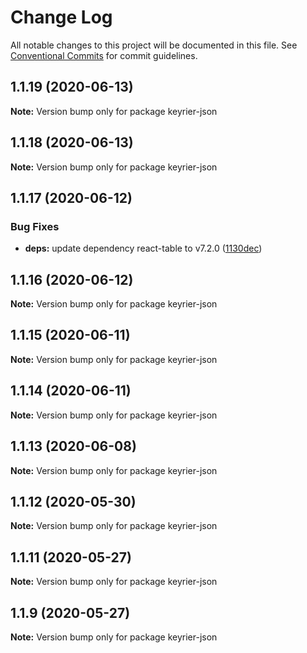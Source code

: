 # Change Log

All notable changes to this project will be documented in this file.
See [Conventional Commits](https://conventionalcommits.org) for commit guidelines.

## 1.1.19 (2020-06-13)

**Note:** Version bump only for package keyrier-json





## 1.1.18 (2020-06-13)

**Note:** Version bump only for package keyrier-json





## 1.1.17 (2020-06-12)


### Bug Fixes

* **deps:** update dependency react-table to v7.2.0 ([1130dec](https://github.com/magoo-magoo/keyrier-json/commit/1130dec418b05a56cd40f313c0d6065f1691568b))





## 1.1.16 (2020-06-12)

**Note:** Version bump only for package keyrier-json





## 1.1.15 (2020-06-11)

**Note:** Version bump only for package keyrier-json





## 1.1.14 (2020-06-11)

**Note:** Version bump only for package keyrier-json





## 1.1.13 (2020-06-08)

**Note:** Version bump only for package keyrier-json





## 1.1.12 (2020-05-30)

**Note:** Version bump only for package keyrier-json





## 1.1.11 (2020-05-27)

**Note:** Version bump only for package keyrier-json





## 1.1.9 (2020-05-27)

**Note:** Version bump only for package keyrier-json
